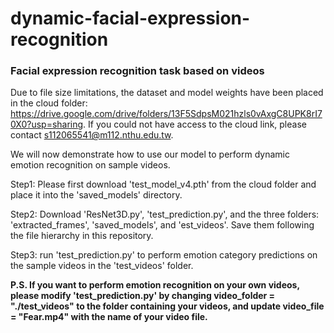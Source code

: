 # dynamic-facial-expression-recognition
### Facial expression recognition task based on videos

Due to file size limitations, the dataset and model weights have been placed in the cloud folder: https://drive.google.com/drive/folders/13F5SdpsM021hzls0vAxgC8UPK8rI70X0?usp=sharing. If you could not have access to the cloud link, please contact s112065541@m112.nthu.edu.tw.


We will now demonstrate how to use our model to perform dynamic emotion recognition on sample videos.

Step1: Please first download 'test_model_v4.pth' from the cloud folder and place it into the 'saved_models' directory.

Step2: Download 'ResNet3D.py', 'test_prediction.py', and the three folders: 'extracted_frames', 'saved_models', and 'est_videos'. Save them following the file hierarchy in this repository.

Step3: run 'test_prediction.py' to perform emotion category predictions on the sample videos in the 'test_videos' folder.

<b>P.S. If you want to perform emotion recognition on your own videos, please modify 'test_prediction.py' by changing video_folder = "./test_videos" to the folder containing your videos, and update video_file = "Fear.mp4" with the name of your video file.</b>
